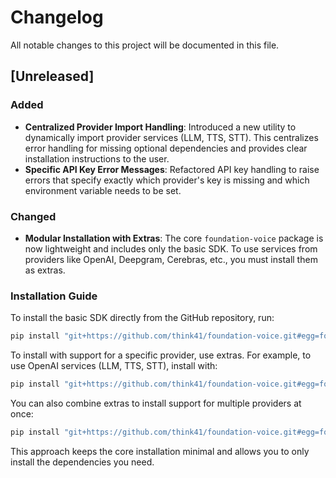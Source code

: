 # Changelog

All notable changes to this project will be documented in this file.

## [Unreleased]

### Added
- **Centralized Provider Import Handling**: Introduced a new utility to dynamically import provider services (LLM, TTS, STT). This centralizes error handling for missing optional dependencies and provides clear installation instructions to the user.
- **Specific API Key Error Messages**: Refactored API key handling to raise errors that specify exactly which provider's key is missing and which environment variable needs to be set.

### Changed
- **Modular Installation with Extras**: The core `foundation-voice` package is now lightweight and includes only the basic SDK. To use services from providers like OpenAI, Deepgram, Cerebras, etc., you must install them as extras.

### Installation Guide

To install the basic SDK directly from the GitHub repository, run:
```bash
pip install "git+https://github.com/think41/foundation-voice.git#egg=foundation-voice"
```

To install with support for a specific provider, use extras. For example, to use OpenAI services (LLM, TTS, STT), install with:
```bash
pip install "git+https://github.com/think41/foundation-voice.git#egg=foundation-voice[openai]"
```

You can also combine extras to install support for multiple providers at once:
```bash
pip install "git+https://github.com/think41/foundation-voice.git#egg=foundation-voice[openai,deepgram,cartesia]"
```

This approach keeps the core installation minimal and allows you to only install the dependencies you need.

